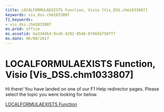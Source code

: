```yaml
---
title: LOCALFORMULAEXISTS Function, Visio [Vis_DSS.chm1033807]
keywords: vis_dss.chm1033807
f1_keywords:
- vis_dss.chm1033807
ms.prod: office
ms.assetid: ba3344b3-9ce5-4292-8546-87465bf507f7
ms.date: 06/08/2017
---
```



# LOCALFORMULAEXISTS Function, Visio [Vis_DSS.chm1033807]

Hi there! You have landed on one of our F1 Help redirector pages. Please select the topic you were looking for below.

[LOCALFORMULAEXISTS Function](http://msdn.microsoft.com/library/2b757c8d-7732-0f9b-c836-ef755dd1c673%28Office.15%29.aspx)

